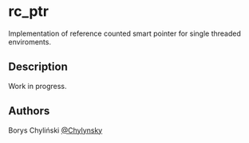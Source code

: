 # rc_ptr

Implementation of reference counted smart pointer for single threaded enviroments.

## Description

Work in progress.

## Authors

Borys Chyliński
[@Chylynsky](https://github.com/Chylynsky)
